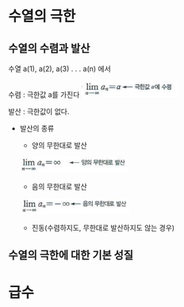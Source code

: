 # 수열의 극한

## 수열의 수렴과 발산
수열 a(1), a(2), a(3) . . . a(n) 에서

수렴 : 극한값 a를 가진다
![수렴](/Math/미적분1/img/수렴.png)

발산 : 극한값이 없다.

* 발산의 종류
    * 양의 무한대로 발산

    ![양의 무한대](/Math/미적분1/img/발산-양의무한대.png)

    * 음의 무한대로 발산

    ![음의 무한대](/Math/미적분1/img/발산-음의무한대.png)
    
    * 진동(수렴하지도, 무한대로 발산하지도 않는 경우)

## 수열의 극한에 대한 기본 성질

# 급수
